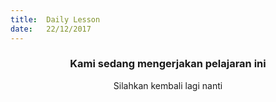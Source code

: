 ```yaml
---
title:  Daily Lesson
date:   22/12/2017
---
```


### <center>Kami sedang mengerjakan pelajaran ini</center>
<center>Silahkan kembali lagi nanti</center>
